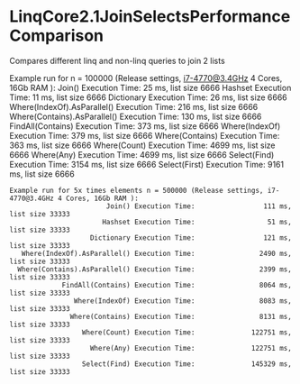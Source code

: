 # LinqCore2.1JoinSelectsPerformanceComparison

Compares different linq and non-linq queries to join 2 lists

Example run for n = 100000 (Release settings, i7-4770@3.4GHz 4 Cores, 16Gb RAM ):
                            Join() Execution Time:                  25 ms, list size 6666
                           Hashset Execution Time:                  11 ms, list size 6666
                        Dictionary Execution Time:                  26 ms, list size 6666
       Where(IndexOf).AsParallel() Execution Time:                 216 ms, list size 6666
      Where(Contains).AsParallel() Execution Time:                 130 ms, list size 6666
                 FindAll(Contains) Execution Time:                 373 ms, list size 6666
                    Where(IndexOf) Execution Time:                 379 ms, list size 6666
                   Where(Contains) Execution Time:                 363 ms, list size 6666
                      Where(Count) Execution Time:                4699 ms, list size 6666
                        Where(Any) Execution Time:                4699 ms, list size 6666
                      Select(Find) Execution Time:                3154 ms, list size 6666
                     Select(First) Execution Time:                9161 ms, list size 6666
                     
                     
                     
                     
    Example run for 5x times elements n = 500000 (Release settings, i7-4770@3.4GHz 4 Cores, 16Gb RAM ):                
                            Join() Execution Time:                 111 ms, list size 33333
                           Hashset Execution Time:                  51 ms, list size 33333
                        Dictionary Execution Time:                 121 ms, list size 33333
       Where(IndexOf).AsParallel() Execution Time:                2490 ms, list size 33333
      Where(Contains).AsParallel() Execution Time:                2399 ms, list size 33333
                 FindAll(Contains) Execution Time:                8064 ms, list size 33333
                    Where(IndexOf) Execution Time:                8083 ms, list size 33333
                   Where(Contains) Execution Time:                8131 ms, list size 33333
                      Where(Count) Execution Time:              122751 ms, list size 33333
                        Where(Any) Execution Time:              122751 ms, list size 33333
                      Select(Find) Execution Time:              145329 ms, list size 33333

